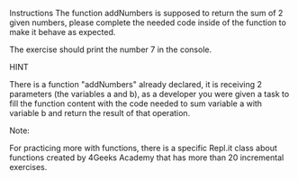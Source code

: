 Instructions
The function addNumbers is supposed to return the sum of 2 given numbers, please complete the needed code inside of the function to make it behave as expected.

The exercise should print the number 7 in the console.

HINT

There is a function "addNumbers" already declared, it is receiving 2 parameters (the variables a and b),  as a developer you were given a task to fill the function content with the code needed to sum variable a with variable b and return the result of that operation.

Note:

For practicing more with functions, there is a specific Repl.it class about functions created by 4Geeks Academy that has more than 20 incremental exercises.